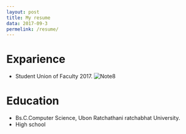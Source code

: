 ```yaml
---
layout: post
title: My resume
data: 2017-09-3
permelink: /resume/
---
```


# Exparience
- Student Union of Faculty 2017.
![Note8](https://scontent.fbkk14-1.fna.fbcdn.net/v/t1.0-9/13895360_1268929136481330_4740913299676255510_n.jpg?oh=7983bf4344a200136ab4591945c85d01&oe=5A15000D)

# Education
- Bs.C.Computer Science, Ubon Ratchathani ratchabhat University.
- High school
